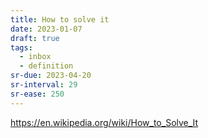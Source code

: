 ```yaml
---
title: How to solve it
date: 2023-01-07
draft: true
tags:
  - inbox
  - definition
sr-due: 2023-04-20
sr-interval: 29
sr-ease: 250
---
```


https://en.wikipedia.org/wiki/How_to_Solve_It
